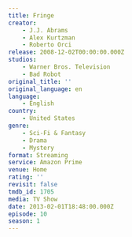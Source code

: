 ```yaml
---
title: Fringe
creator:
    - J.J. Abrams
    - Alex Kurtzman
    - Roberto Orci
release: 2008-12-02T00:00:00.000Z
studios:
    - Warner Bros. Television
    - Bad Robot
original_title: ''
original_language: en
language:
    - English
country:
    - United States
genre:
    - Sci-Fi & Fantasy
    - Drama
    - Mystery
format: Streaming
service: Amazon Prime
venue: Home
rating: ''
revisit: false
tmdb_id: 1705
media: TV Show
date: 2013-02-01T18:48:00.000Z
episode: 10
season: 1
---
```

